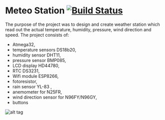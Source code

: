 # Meteo Station [![Build Status](https://travis-ci.org/bartek56/MeteoStation_Wifi.svg?branch=master)](https://travis-ci.org/bartek56/MeteoStation_Wifi)
The purpose of the project was to design and create weather station which read out the actual temperature, humidity, pressure, wind direction and speed.
The project consists of:
- Atmega32,
- temperature sensors DS18b20,
- humidity sensor DHT11,
- pressure sensor BMP085,
- LCD display HD44780,
- RTC DS3231,
- Wifi module ESP8266,
- fotoresistor,
- rain sensor YL-83 ,
- anemometer for N25FR,
- wind direction sensor for N96FY/N96GY,
- buttons


![alt tag](https://user-images.githubusercontent.com/34624798/35879537-c0f474a6-0b7b-11e8-8164-110b23d88470.jpg)
